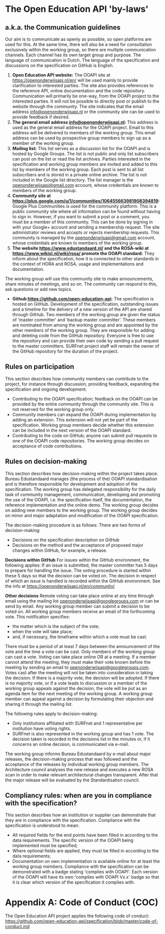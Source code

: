 # The Open Education API 'by-laws'

## a.k.a. the Communication guidelines
Our aim is to communicate as openly as possible, so open platforms are used for this. At the same time, there will also be a need for consultation exclusively within the working group, so there are multiple communication channels. Each channel has its own target group and purpose. The language of communication is Dutch. The language of the specification and discussions on the specification on GitHub is English.
1.	**Open Education API website:** The OOAPI site at https://openonderwijsapi.nl/en/ will be used mainly to provide clarification to interested parties. The site also provides references to the reference API, online documentation and the code repository. Communication will primarily be one-way, from the OOAPI project to the interested parties. It will not be possible to directly post or publish to the website through the community. The site indicates that the email address info@openonderwijsapi.nl or the community site can be used to provide feedback if desired.
2.	**The general email address info@openonderwijsapi.nl:** This address is used as the general email address for the OOAPI project. Email to this address will be delivered to members of the working group. This email address can be used by prospective group members to sign up as a member of the working group.
3.	**Mailing list:** This list serves as a discussion list for the OOAPI and is hosted by Google Groups. The list is not public and only list subscribers can post on the list or read the list archives. Parties interested in the specification and working group members are invited and added to this list by members of the working group. Each post is sent to all list subscribers and is stored in a private online archive. The list is not included in the Google list directory. The list manager is the openonderwijsapi@gmail.com account, whose credentials are known to members of the working group.
4.	**Community site at https://plus.google.com/u/1/communities/106455663981908394819:** Google Plus Communities is used for the community platform. This is a public community site where all information can be found without having to sign in. However, if you want to submit a post or a comment, you must be a member of this community. This can be done by signing in with your Google+ account and sending a membership request. The site administrator reviews and accepts or rejects membership requests. This community is managed by the openonderwijsapi@gmail.com account, whose credentials are known to members of the working group.
5.	**The website https://www.edustandaard.nl/ and the ROSA-wiki at https://www.wikixl.nl/wiki/rosa/ promote the OOAPI standard:** They inform about the specification, how it is connected to other standards in the context of HORA and ROSA, usage and implementations and documentation. 

The working group will use this community site to make announcements, share minutes of meetings, and so on. The community can respond to this, ask questions or add new topics.
* **Github https://github.com/open-education-api:** The specification is hosted on GitHub. Development of the specification, outstanding issues and a timeline for the delivery of a new version of the API are shared through GitHub. Two members of the working group are given the status of 'master committer' and ‘backup master committer’. These members are nominated from among the working group and are appointed by the other members of the working group. They are responsible for adding and deleting code from the GitHub repository. Everyone is free to use the repository and can provide their own code by sending a pull request to the master committers. SURFnet project staff will remain the owner of the GitHub repository for the duration of the project.

## Rules on participation
This section describes how community members can contribute to the project, for instance through discussion, providing feedback, expanding the specification and ongoing development.
*	Contributing to the OOAPI specification; feedback on the OOAPI can be provided by the entire community through the community site. This is not reserved for the working group only.
*	Community members can expand the OOAPI during implementation by adding an extension. This extension will not yet be part of the specification. Working group members decide whether this extension can be included in the next version of the OOAPI standard.
*	Contributing to the code on GitHub; anyone can submit pull requests to one of the OOAPI code repositories. The working group decides on acceptance of code contributions.

## Rules on decision-making
This section describes how decision-making within the project takes place. Bureau Edustandaard manages (the process of the) OOAPI standardisation and is therefore responsible for development and adoption of the specification. The working group has delegated responsibility for the daily task of community management, communication, developing and promoting the use of the OOAPI, i.e. the specification itself, the documentation, the reference implementation and the online demo. The working group decides on adding new members to the working group. The working group decides on minor and major adaptation and modification of the OOAPI specification.

The decision-making procedure is as follows: There are two forms of decision-making:
*	Decisions on the specification description on GitHub
*	Decisions on the method and the acceptance of proposed major changes within GitHub, for example, a release.

**Decisions within GitHub** For issues within the GitHub environment, the following applies: If an issue is submitted, the master committer has 5 days to prepare for handling the issue. The voting procedure is started within these 5 days so that the decision can be voted on. The decision in respect of which an issue is handled is recorded within the GitHub environment. See the info at https://openonderwijsapi.nl/en/community/

**Other decisions** Remote voting can take place online at any time through email using the mailing list openonderwijsapi@googlegroups.com or can be send by email. Any working group member can submit a decision to be voted on. All working group members receive an email of the forthcoming vote. This notification specifies:
*	the matter which is the subject of the vote;
*	when the vote will take place;
*	and, if necessary, the timeframe within which a vote must be cast.

There must be a period of at least 7 days between the announcement of the vote and the time a vote can be cast. Only members of the working group can cast a vote. Voting can take place online OR at a meeting. If a member cannot attend the meeting, they must make their vote known before the meeting by sending an email to openonderwijsapi@googlegroups.com. Votes cast after the meeting will not be taken into consideration in taking the decision. If there is a majority vote, the decision will be adopted. If there is no majority vote, or if a vote leads to discussion or a member of the working group appeals against the decision, the vote will be put as an agenda item for the next meeting of the working group. A working group member can appeal against a decision by formulating their objection and sharing it through the mailing list.

The following rules apply to decision-making:
*	Only institutions affiliated with SURFnet and 1 representative per institution have voting rights.
*	SURFnet is also represented in the working group and has 1 vote. The decision taken is recorded in the decisions list in the minutes or, if it concerns an online decision, is communicated via e-mail.

The working group informs Bureau Edustandaard by e-mail about major releases, the decision-making process that was followed and the acceptance of the releases by individual working group members. The Architecture council analyses the new release and executes a new ROSA scan in order to make relevant architectural changes transparent. After that the major release will be evaluated by the Standardisation council. 

## Compliancy rules: when are you in compliance with the specification?
This section describes how an institution or supplier can demonstrate that they are in compliance with the specification. Compliance with the specification is understood to mean:
*	All required fields for the end points have been filled in according to the data requirements. The specific version of the OOAPI being implemented must be specified;
*	Where optional fields are applied, they must be filled in according to the data requirements;
*	Documentation on own implementation is available online for at least the working group members. Compliance with the specification can be demonstrated with a badge stating 'complies with OOAPI'. Each version of the OOAPI will have its own 'complies with OOAPI Vx.x' badge so that it is clear which version of the specification it complies with. 

# Appendix A: Code of Conduct (COC)
The Open Education API project applies the following code of conduct:
https://github.com/open-education-api/specification/blob/master/code-of-conduct.md
